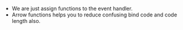 - We are just assign functions to the event handler.
- Arrow functions helps you to reduce confusing bind code and code length also.